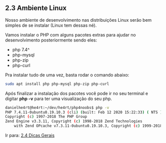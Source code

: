 ## 2.3 Ambiente Linux

Nosso ambiente de desenvolvimento nas distribuições Linux serão bem simples de se instalar (Linux tem dessas né).

Vamos instalar o PHP com alguns pacotes extras para ajudar no desenvolvimento posteriormente sendo eles:

- php 7.4^
- php-mysql
- php-zip
- php-curl

Pra instalar tudo de uma vez, basta rodar o comando abaixo:

```bash
sudo apt install php php-mysql php-zip php-curl
```

Após finalizar a instalação dos pacotes você pode ir no seu terminal e digitar **php -v** para ter uma visualização do seu php.

```bash
danielhe4rt@he4rt:~/dev/he4rt/php4noobs$ php -v
PHP 7.4.11-0ubuntu0.19.10.3 (cli) (built: Feb 12 2020 15:22:33) ( NTS )
Copyright (c) 1997-2018 The PHP Group
Zend Engine v3.3.11, Copyright (c) 1998-2018 Zend Technologies
    with Zend OPcache v7.3.11-0ubuntu0.19.10.3, Copyright (c) 1999-2018, by Zend Technologies
```

Ir para: [2.4 Dicas Gerais](https://github.com/DanielHe4rt/php4noobs/blob/master/2-Ambiente/4-Dicas-gerais.md)